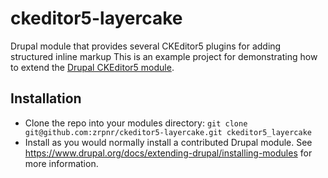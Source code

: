 # ckeditor5-layercake
Drupal module that provides several CKEditor5 plugins for adding structured inline markup
This is an example project for demonstrating how to extend the [Drupal CKEditor5 module](https://drupal.org/project/ckeditor5).
## Installation

* Clone the repo into your modules directory:
  `git clone git@github.com:zrpnr/ckeditor5-layercake.git ckeditor5_layercake`
* Install as you would normally install a contributed Drupal module.
  See https://www.drupal.org/docs/extending-drupal/installing-modules for more
  information.

